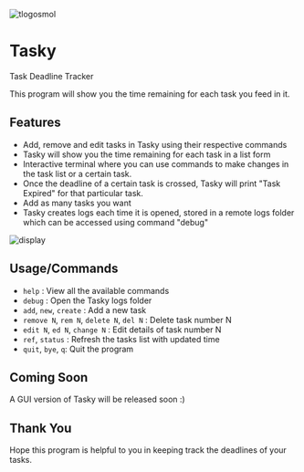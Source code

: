 ![tlogosmol](https://user-images.githubusercontent.com/68178267/155870910-63057524-5817-4ae1-9c21-79b90d0d16d6.png)
# Tasky
Task Deadline Tracker

This program will show you the time remaining for each task you feed in it.

## Features
- Add, remove and edit tasks in Tasky using their respective commands
- Tasky will show you the time remaining for each task in a list form
- Interactive terminal where you can use commands to make changes in the task list or a certain task.
- Once the deadline of a certain task is crossed, Tasky will print "Task Expired" for that particular task.
- Add as many tasks you want
- Tasky creates logs each time it is opened, stored in a remote logs folder which can be accessed using command "debug"

![display](https://user-images.githubusercontent.com/68178267/155871056-dde47e06-20e1-4c7d-bc37-07de243df4d1.png)

## Usage/Commands
- `help` : View all the available commands
- `debug` : Open the Tasky logs folder
- `add`, `new`, `create` : Add a new task
- `remove N`, `rem N`, `delete N`, `del N` : Delete task number N
- `edit N`, `ed N`, `change N` : Edit details of task number N
- `ref`, `status` : Refresh the tasks list with updated time
- `quit`, `bye`, `q`: Quit the program

## Coming Soon
A GUI version of Tasky will be released soon :)

## Thank You
Hope this program is helpful to you in keeping track the deadlines of your tasks.
